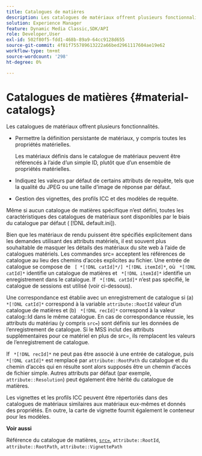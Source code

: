 ```yaml
---
title: Catalogues de matières
description: Les catalogues de matériaux offrent plusieurs fonctionnalités.
solution: Experience Manager
feature: Dynamic Media Classic,SDK/API
role: Developer,User
exl-id: 502f80f5-fdd1-468b-89a9-64cc9128d655
source-git-commit: 4f81f755789613222a66bed2961117604ae19e62
workflow-type: tm+mt
source-wordcount: '298'
ht-degree: 0%

---
```


# Catalogues de matières {#material-catalogs}

Les catalogues de matériaux offrent plusieurs fonctionnalités.

* Permettre la définition persistante de matériaux, y compris toutes les propriétés matérielles.

  Les matériaux définis dans le catalogue de matériaux peuvent être référencés à l’aide d’un simple ID, plutôt que d’un ensemble de propriétés matérielles.
* Indiquez les valeurs par défaut de certains attributs de requête, tels que la qualité du JPEG ou une taille d’image de réponse par défaut.
* Gestion des vignettes, des profils ICC et des modèles de requête.

Même si aucun catalogue de matières spécifique n’est défini, toutes les caractéristiques des catalogues de matériaux sont disponibles par le biais du catalogue par défaut ( [!DNL default.ini]).

Bien que les matériaux de rendu puissent être spécifiés explicitement dans les demandes utilisant des attributs matériels, il est souvent plus souhaitable de masquer les détails des matériaux du site web à l’aide de catalogues matériels. Les commandes src= acceptent les références de catalogue au lieu des chemins d’accès explicites au fichier. Une entrée de catalogue se compose de ` [ *[!DNL catId]*/] *[!DNL itemId]*`, où ` *[!DNL catId]*` identifie un catalogue de matières et ` *[!DNL itemId]*` identifie un enregistrement dans le catalogue. If ` *[!DNL catId]*` n’est pas spécifié, le catalogue de sessions est utilisé (voir ci-dessous).

Une correspondance est établie avec un enregistrement de catalogue si (a) ` *[!DNL catId]*` correspond à la variable `attribute::RootId` valeur d’un catalogue de matières et (b) ` *[!DNL recId]*` correspond à la valeur catalog::Id dans le même catalogue. En cas de correspondance réussie, les attributs du matériau (y compris `src=`) sont définis sur les données de l’enregistrement de catalogue. Si le MSS inclut des attributs supplémentaires pour ce matériel en plus de src=, ils remplacent les valeurs de l’enregistrement de catalogue.

If ` *[!DNL recId]*` ne peut pas être associé à une entrée de catalogue, puis ` *[!DNL catId]*` est remplacé par `attribute::RootPath` du catalogue et du chemin d’accès qui en résulte sont alors supposés être un chemin d’accès de fichier simple. Autres attributs par défaut (par exemple, `attribute::Resolution`) peut également être hérité du catalogue de matières.

Les vignettes et les profils ICC peuvent être répertoriés dans des catalogues de matériaux similaires aux matériaux eux-mêmes et donnés des propriétés. En outre, la carte de vignette fournit également le conteneur pour les modèles.

**Voir aussi**

Référence du catalogue de matières, [`src=`](../../../../../../ir-api/http-protocol/image-rendering-api-ref/c-ir-http-protocol-ref/c-ir-http-protocol-command-reference/r-ir-src.md#reference-62c98abad22149d68d405ed6aaff8272), `attribute::RootId`, `attribute::RootPath`, `attribute::VignettePath`

